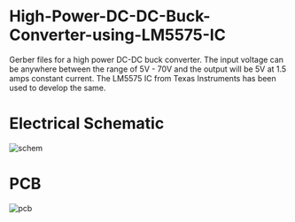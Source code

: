 # High-Power-DC-DC-Buck-Converter-using-LM5575-IC

Gerber files for a high power DC-DC buck converter. The input voltage can be anywhere between the range of 5V - 70V and the output will be 5V at 1.5 amps constant current. The LM5575 IC from Texas Instruments has been used to develop the same. 

# Electrical Schematic 
![schem](https://user-images.githubusercontent.com/37659632/128471723-94a6b4b1-332f-48cf-a997-2e4ae9066d3d.PNG)


# PCB 

![pcb](https://user-images.githubusercontent.com/37659632/128471793-72393fcd-4765-47d7-a39c-1aa309170196.PNG)

